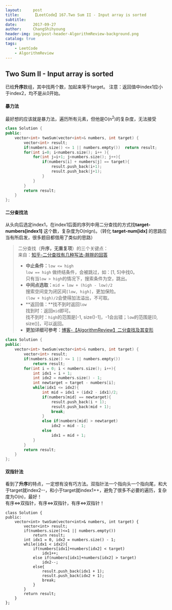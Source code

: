 ```yaml
---
layout:     post
title:      【LeetCode】167.Two Sum II - Input array is sorted
subtitle:   
date:       2017-09-27
author:     ChangShihyoung
header-img: img/post-header-AlgorithmReview-background.png
catalog: true
tags:
    - LeetCode
    - AlgorithmReview
---
```


## Two Sum II - Input array is sorted 
已给**升序**数组，其中找两个数，加起来等于target。 注意：返回值中index1应小于index2，均不是从0开始。 

#### 暴力法 
最好想的应该就是暴力法，遍历所有元素，但他是O(n<sup>2</sup>)的复杂度，无法接受  
```C++
class Solution {
public:
    vector<int> twoSum(vector<int>& numbers, int target) {
		vector<int> result;
        if(numbers.size() <= 1 || numbers.empty())  return result;
		for(int i=0; i<numbers.size(); i++ ){
			for(int j=i+1; j<numbers.size(); j++){
				if(numbers[i] + numbers[j] == target){
					result.push_back(i+1);
					result.push_back(j+1);
				}
			}
		}
		return result;	
    }
};
```

#### 二分查找法 
从头向后选定index1，在index1后面的序列中用二分查找的方式找**target-numbers[index1]** 这个数，复杂度为O(nlgn)。（转化 **target-num[idx]** 的思路应当有所启发，很多题目都借用了类似的思路）  
> 二分查找（**升序，无重复项**）的三个关键点：  
来自：[知乎-二分查找有几种写法-胖胖的回答](https://www.zhihu.com/question/36132386)  
> - **中止条件：**`low <= high`  
`low == high` 做终结条件，会被跳过，如：[1, 5]中找0。  
只有当`low > high`的情况下，搜索条件为空，跳出。  
> - **中间点选取：**`mid = low + (high - low)/2`  
搜索空间变为闭区间`[low, high]`，更加保险。  
`(low + high)/2`会使得加法溢出，不可取。  
> - **返回值：**找不到时返回`low`  
找到时：返回`mid`即可。  
找不到时：`high`的范围是[-1, size()-1]，-1会出错；`low`的范围是[0, size()]，可以返回。  
> - **更加详细可参考：**[博客-【AlgorithmReview】二分查找及其变形](https://changshihyoung.github.io/2017/09/27/AlgorithmReview-%E4%BA%8C%E5%88%86%E6%9F%A5%E6%89%BE%E5%8F%8A%E5%85%B6%E5%8F%98%E5%BD%A2/)   

```C++
class Solution {
public:
    vector<int> twoSum(vector<int>& numbers, int target) {
		vector<int> result;
        if(numbers.size() <= 1 || numbers.empty())
			return result;
		for(int i = 0; i < numbers.size(); i++){
			int idx1 = i + 1; 
			int idx2 = numbers.size() - 1;
			int newtarget = target - numbers[i];
			while(idx1 <= idx2){
				int mid = idx1 + (idx2 - idx1)/2;
				if(numbers[mid] == newtarget){
					result.push_back(i + 1);
					result.push_back(mid + 1);
					break;
				}
				else if(numbers[mid] > newtarget)
					idx2 = mid - 1;
				else
					idx1 = mid + 1;					
			}
		}
		return result;
    }
};
```

#### 双指针法 
看到了**升序**的特点，一定想有没有巧方法。双指针法一个指向头一个指向尾，和大于target就index2--，和小于target就index1++，避免了很多不必要的遍历，复杂度为O(n)，最好！  
有序<=>双指针，有序<=>双指针，有序<=>双指针！  
```
class Solution {
public:
    vector<int> twoSum(vector<int>& numbers, int target) {
		vector<int> result;
        if(numbers.size()<=1 || numbers.empty())
			return result;
		int idx1 = 0, idx2 = numbers.size() - 1;
		while(idx1 < idx2){
			if(numbers[idx1]+numbers[idx2] < target)
				idx1++;
			else if(numbers[idx1]+numbers[idx2] > target)
				idx2--;
			else{
				result.push_back(idx1 + 1);
				result.push_back(idx2 + 1);
				break;
			}				
		}
		return result;	
    }
};
```
